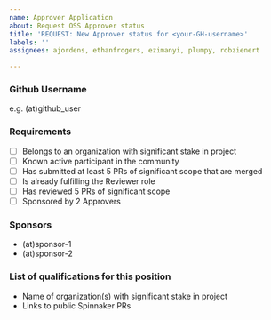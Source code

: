 ```yaml
---
name: Approver Application
about: Request OSS Approver status
title: 'REQUEST: New Approver status for <your-GH-username>'
labels: ''
assignees: ajordens, ethanfrogers, ezimanyi, plumpy, robzienert

---
```


### Github Username

e.g. (at)github_user

### Requirements

- [ ] Belongs to an organization with significant stake in project
- [ ] Known active participant in the community
- [ ] Has submitted at least 5 PRs of significant scope that are merged
- [ ] Is already fulfilling the Reviewer role
- [ ] Has reviewed 5 PRs of significant scope
- [ ] Sponsored by 2 Approvers

### Sponsors

- (at)sponsor-1
- (at)sponsor-2

### List of qualifications for this position

- Name of organization(s) with significant stake in project
- Links to public Spinnaker PRs
